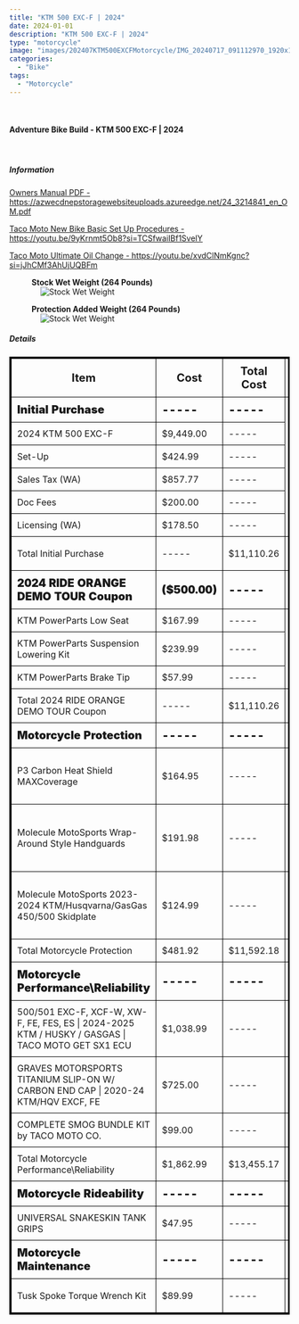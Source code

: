 ```yaml
---
title: "KTM 500 EXC-F | 2024"
date: 2024-01-01
description: "KTM 500 EXC-F | 2024"
type: "motorcycle"
image: "images/202407KTM500EXCFMotorcycle/IMG_20240717_091112970_1920x1080x75.jpg"
categories: 
  - "Bike"
tags:
  - "Motorcycle"
---
```


<!-- Start ******************** MyMap01 ******************** Start -->	
<!-- End ******************** MyMap01 ******************* End -->
<!-- Start ******************** Item01 ******************** Start -->	
<br>	
<h4>	
	Adventure Bike Build - KTM 500 EXC-F | 2024
</h4>	
<p>

</p>
<br>
<h5>	
	Information
</h5>
<p>	
  <a 
    href=https://azwecdnepstoragewebsiteuploads.azureedge.net/24_3214841_en_OM.pdf
    target="_blank">	
    Owners Manual PDF - https://azwecdnepstoragewebsiteuploads.azureedge.net/24_3214841_en_OM.pdf
  </a>
</p>
<p>	
  <a 
    href=https://youtu.be/9yKrnmt5Ob8?si=TCSfwaiIBf1SveIY
    target="_blank">	
    Taco Moto New Bike Basic Set Up Procedures - https://youtu.be/9yKrnmt5Ob8?si=TCSfwaiIBf1SveIY
  </a>
</p>
<!-- <div class="embed-responsive embed-responsive-1by1">	
   <iframe 	
        src=	"https://www.youtube.com/embed/9yKrnmt5Ob8?si=TCSfwaiIBf1SveIY" 
        title=	" Taco Moto New Bike Basic Set Up Procedures"
        loading="lazy"
    > 	
    </iframe>	
</div> -->

<p>	
  <a 
    href=https://youtu.be/xvdClNmKgnc?si=jJhCMf3AhUjUQBFm
    target="_blank">	
    Taco Moto Ultimate Oil Change - https://youtu.be/xvdClNmKgnc?si=jJhCMf3AhUjUQBFm
  </a>
</p>
<!-- <div class="embed-responsive embed-responsive-1by1">	
   <iframe 	
        src=	"https://www.youtube.com/embed/xvdClNmKgnc?si=jJhCMf3AhUjUQBFm" 
        title=	"Taco Moto Ultimate Oil Change"
        loading="lazy"
    > 	
    </iframe>	
</div> -->

<p>	
  <figure>
    <figcaption><b>Stock Wet Weight (264 Pounds)</b></figcaption>
    <img 	
      src= "/images/202407KTM500EXCFMotorcycle/IMG_20240718_100834745_1920x1080x75.jpg"
      alt= "Stock Wet Weight"
      loading= "lazy"
    >
  </figure>
</p>
<p>	
  <figure>
    <figcaption><b>Protection Added Weight (264 Pounds)</b></figcaption>
    <img 	
      src= "/images/202407KTM500EXCFMotorcycle/IMG_20240718_100834745_1920x1080x75.jpg"
      alt= "Stock Wet Weight"
      loading= "lazy"
    >
  </figure>
</p>
<h5>	
	Details
</h5>
<table style="border: 3px solid black;">
  <tr style="font-weight: 900; font-size: 20px;">
    <th style="border: 1px solid black; padding: 10px;">Item</th>
    <th style="border: 1px solid black; padding: 10px;">Cost</th>
    <th style="border: 1px solid black; padding: 10px;">Total Cost</th>
    <th style="border: 1px solid black; padding: 10px;">Weight</th>
    <th style="border: 1px solid black; padding: 10px;">Notes</th>
  </tr>
    <tr style="font-weight: 900; font-size: 20px;">
    <td style="border: 1px solid black; padding: 10px;">Initial Purchase</td>
    <td style="border: 1px solid black; padding: 10px;">-----</td>
    <td style="border: 1px solid black; padding: 10px;">-----</td>
  </tr>
  <tr>
    <td style="border: 1px solid black; padding: 10px;">2024 KTM 500 EXC-F</td>
    <td style="border: 1px solid black; padding: 10px;">$9,449.00</td>
    <td style="border: 1px solid black; padding: 10px;">-----</td>
  </tr>
  <tr>
    <td style="border: 1px solid black; padding: 10px;">Set-Up</td>
    <td style="border: 1px solid black; padding: 10px;">$424.99</td>
    <td style="border: 1px solid black; padding: 10px;">-----</td>
  </tr>
  <tr>
    <td style="border: 1px solid black; padding: 10px;">Sales Tax (WA)</td>
    <td style="border: 1px solid black; padding: 10px;">$857.77</td>
    <td style="border: 1px solid black; padding: 10px;">-----</td>
  </tr>
  <tr>
    <td style="border: 1px solid black; padding: 10px;">Doc Fees</td>
    <td style="border: 1px solid black; padding: 10px;">$200.00</td>
    <td style="border: 1px solid black; padding: 10px;">-----</td>
  </tr>
  <tr>
    <td style="border: 1px solid black; padding: 10px;">Licensing (WA)</td>
    <td style="border: 1px solid black; padding: 10px;">$178.50</td>
    <td style="border: 1px solid black; padding: 10px;">-----</td>
  </tr>
  <tr>
    <td style="border: 1px solid black; padding: 10px;">Total Initial Purchase</td>
    <td style="border: 1px solid black; padding: 10px;">-----</td>
    <td style="border: 1px solid black; padding: 10px;">$11,110.26</td>
    <td style="border: 1px solid black; padding: 10px;">264 Pounds</td>
    <td style="border: 1px solid black; padding: 10px;">Wet (Full fuel and One hour oil change)</td>
  </tr>
  <tr style="font-weight: 900; font-size: 20px;">
    <td style="border: 1px solid black; padding: 10px;">2024 RIDE ORANGE DEMO TOUR Coupon</td>
    <td style="border: 1px solid black; padding: 10px;">($500.00)</td>
    <td style="border: 1px solid black; padding: 10px;">-----</td>
    <td style="border: 1px solid black; padding: 10px;">-----</td>
    <td style="border: 1px solid black; padding: 10px;">Test ride a bike and get a $500 KTM PowerParts coupon</td>
  </tr>
  <tr>
    <td style="border: 1px solid black; padding: 10px;">KTM PowerParts Low Seat</td>
    <td style="border: 1px solid black; padding: 10px;">$167.99</td>
    <td style="border: 1px solid black; padding: 10px;">-----</td>
  </tr>
  <tr>
    <td style="border: 1px solid black; padding: 10px;">KTM PowerParts Suspension Lowering Kit</td>
    <td style="border: 1px solid black; padding: 10px;">$239.99</td>
    <td style="border: 1px solid black; padding: 10px;">-----</td>
  </tr>
  <tr>
    <td style="border: 1px solid black; padding: 10px;">KTM PowerParts Brake Tip</td>
    <td style="border: 1px solid black; padding: 10px;">$57.99</td>
    <td style="border: 1px solid black; padding: 10px;">-----</td>
  </tr>
  <tr>
    <td style="border: 1px solid black; padding: 10px;">Total 2024 RIDE ORANGE DEMO TOUR Coupon</td>
    <td style="border: 1px solid black; padding: 10px;">-----</td>
    <td style="border: 1px solid black; padding: 10px;">$11,110.26</td>
    <td style="border: 1px solid black; padding: 10px;">264 Pounds</td>
    <td style="border: 1px solid black; padding: 10px;">If you live in a sales tax state spend the entire $500 and pay the sales tax</td>
  </tr>
  <tr style="font-weight: 900; font-size: 20px;">
    <td style="border: 1px solid black; padding: 10px;">Motorcycle Protection</td>
    <td style="border: 1px solid black; padding: 10px;">-----</td>
    <td style="border: 1px solid black; padding: 10px;">-----</td>
    <td style="border: 1px solid black; padding: 10px;">-----</td>
    <td style="border: 1px solid black; padding: 10px;">Pipe, Hand Controls, and Skid Protection</td>
  </tr>
  <tr>
    <td style="border: 1px solid black; padding: 10px;">P3 Carbon Heat Shield MAXCoverage</td>
    <td style="border: 1px solid black; padding: 10px;">$164.95</td>
    <td style="border: 1px solid black; padding: 10px;">-----</td>
    <td style="border: 1px solid black; padding: 10px;">-----</td>
    <td style="border: 1px solid black; padding: 10px;">https://p3carbon.com/products/p3-carbon-heat-shield-maxcoverage-ktm-husqvarna-gasgas_450-500_models_2024?rq=mk_ktm~md_500-exc-f~yr_2024</td>
  </tr>
  <tr>
    <td style="border: 1px solid black; padding: 10px;">Molecule MotoSports Wrap-Around Style Handguards</td>
    <td style="border: 1px solid black; padding: 10px;">$191.98</td>
    <td style="border: 1px solid black; padding: 10px;">-----</td>
    <td style="border: 1px solid black; padding: 10px;">-----</td>
    <td style="border: 1px solid black; padding: 10px;">https://www.moleculemoto.com/product/Wrap-Around-Handguards-by-Molecule-Motosports/46?cp=true&sa=false&sbp=false&q=false&category_id=2<br><br>https://www.moleculemoto.com/handguard-installation</td>
  </tr>
  <tr>
    <td style="border: 1px solid black; padding: 10px;">Molecule MotoSports 2023-2024 KTM/Husqvarna/GasGas 450/500 Skidplate</td>
    <td style="border: 1px solid black; padding: 10px;">$124.99</td>
    <td style="border: 1px solid black; padding: 10px;">-----</td>
    <td style="border: 1px solid black; padding: 10px;">-----</td>
    <td style="border: 1px solid black; padding: 10px;">https://www.moleculemoto.com/product/Skidplate-2023-2024-450-500-KTM-Husqvarna-GasGas/36?cp=true&sa=false&sbp=false&q=false&category_id=2 
    <br><br> <b>Attach the front clips first</b></td>
  </tr>
  <tr>
    <td style="border: 1px solid black; padding: 10px;">Total Motorcycle Protection</td>
    <td style="border: 1px solid black; padding: 10px;">$481.92</td>
    <td style="border: 1px solid black; padding: 10px;">$11,592.18</td>
    <td style="border: 1px solid black; padding: 10px;">-----</td>
    <td style="border: 1px solid black; padding: 10px;">Pipe, Hand Controls, and Skid Protection</td>
  </tr>
  <tr style="font-weight: 900; font-size: 20px;">
    <td style="border: 1px solid black; padding: 10px;">Motorcycle Performance\Reliability</td>
    <td style="border: 1px solid black; padding: 10px;">-----</td>
    <td style="border: 1px solid black; padding: 10px;">-----</td>
    <td style="border: 1px solid black; padding: 10px;">-----</td>
    <td style="border: 1px solid black; padding: 10px;">ECU, Exhaust, and Smog Delete</td>
  </tr>
  <tr>
    <td style="border: 1px solid black; padding: 10px;">500/501 EXC-F, XCF-W, XW-F, FE, FES, ES | 2024-2025 KTM / HUSKY / GASGAS | TACO MOTO GET SX1 ECU</td>
    <td style="border: 1px solid black; padding: 10px;">$1,038.99</td>
    <td style="border: 1px solid black; padding: 10px;">-----</td>
    <td style="border: 1px solid black; padding: 10px;">-----</td>
    <td style="border: 1px solid black; padding: 10px;">https://tacomoto.co/collections/2024-exc-f-xw-f-fe-s-fe-w-1/products/500-501-exc-f-xcf-w-xw-f-fe-fes-es-2024-2025-ktm-husky-gasgas-taco-moto-get-sx1-ecu?variant=45159215661309</td>
  </tr>
  <tr>
    <td style="border: 1px solid black; padding: 10px;">GRAVES MOTORSPORTS TITANIUM SLIP-ON W/ CARBON END CAP | 2020-24 KTM/HQV EXCF, FE</td>
    <td style="border: 1px solid black; padding: 10px;">$725.00</td>
    <td style="border: 1px solid black; padding: 10px;">-----</td>
    <td style="border: 1px solid black; padding: 10px;">-----</td>
    <td style="border: 1px solid black; padding: 10px;">https://tacomoto.co/collections/exhaust/products/copy-of-graves-titanium-diamond-slip-on-exhaust-carbon-end-cap-1</td>
  </tr>
  <tr>
    <td style="border: 1px solid black; padding: 10px;">COMPLETE SMOG BUNDLE KIT by TACO MOTO CO.</td>
    <td style="border: 1px solid black; padding: 10px;">$99.00</td>
    <td style="border: 1px solid black; padding: 10px;">-----</td>
    <td style="border: 1px solid black; padding: 10px;">-----</td>
    <td style="border: 1px solid black; padding: 10px;">https://tacomoto.co/products/smog-bundle?variant=44050272387325</td>
  </tr>
  <tr>
    <td style="border: 1px solid black; padding: 10px;">Total Motorcycle Performance\Reliability</td>
    <td style="border: 1px solid black; padding: 10px;">$1,862.99</td>
    <td style="border: 1px solid black; padding: 10px;">$13,455.17</td>
    <td style="border: 1px solid black; padding: 10px;">-----</td>
    <td style="border: 1px solid black; padding: 10px;">ECU, Exhaust, and Smog Delete</td>
  </tr>
  <tr  style="font-weight: 900; font-size: 20px;">
    <td style="border: 1px solid black; padding: 10px;">Motorcycle Rideability</td>
    <td style="border: 1px solid black; padding: 10px;">-----</td>
    <td style="border: 1px solid black; padding: 10px;">-----</td>
    <td style="border: 1px solid black; padding: 10px;">-----</td>
    <td style="border: 1px solid black; padding: 10px;">TechSpec Snake Skin, , and </td>
  </tr>
  <tr>
    <td style="border: 1px solid black; padding: 10px;">UNIVERSAL SNAKESKIN TANK GRIPS</td>
    <td style="border: 1px solid black; padding: 10px;">$47.95</td>
    <td style="border: 1px solid black; padding: 10px;">-----</td>
    <td style="border: 1px solid black; padding: 10px;">-----</td>
    <td style="border: 1px solid black; padding: 10px;">https://techspec-usa.com/universal-tri-snakeskin-tank-grips.html</td>
  </tr>
  <tr style="font-weight: 900; font-size: 20px;">
    <td style="border: 1px solid black; padding: 10px;">Motorcycle Maintenance</td>
    <td style="border: 1px solid black; padding: 10px;">-----</td>
    <td style="border: 1px solid black; padding: 10px;">-----</td>
    <td style="border: 1px solid black; padding: 10px;">-----</td>
    <td style="border: 1px solid black; padding: 10px;">Tusk Spoke Torque, , and </td>
  </tr>
  <tr>
    <td style="border: 1px solid black; padding: 10px;">Tusk Spoke Torque Wrench Kit</td>
    <td style="border: 1px solid black; padding: 10px;">$89.99</td>
    <td style="border: 1px solid black; padding: 10px;">-----</td>
    <td style="border: 1px solid black; padding: 10px;">-----</td>
    <td style="border: 1px solid black; padding: 10px;">https://www.rockymountainatvmc.com/parts/tusk-spoke-torque-wrench-kit-p</td>
  </tr>
</table>

<!-- End ******************** Item01 ******************** End -->	
